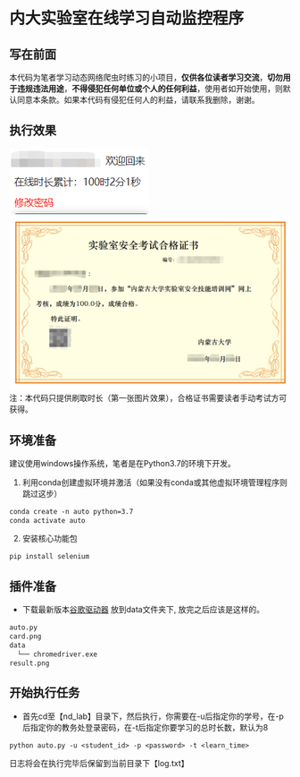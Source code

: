 # 内大实验室在线学习自动监控程序

写在前面
-------
本代码为笔者学习动态网络爬虫时练习的小项目，**仅供各位读者学习交流**，**切勿用于违规违法用途**，**不得侵犯任何单位或个人的任何利益**，使用者如开始使用，则默认同意本条款。如果本代码有侵犯任何人的利益，请联系我删除，谢谢。

执行效果
-------
![img.png](result.png)![img_1.png](card.png)
注：本代码只提供刷取时长（第一张图片效果），合格证书需要读者手动考试方可获得。

环境准备
-------
建议使用windows操作系统，笔者是在Python3.7的环境下开发。
1. 利用conda创建虚拟环境并激活（如果没有conda或其他虚拟环境管理程序则跳过这步）
```
conda create -n auto python=3.7
conda activate auto
```
2. 安装核心功能包
```
pip install selenium
```


插件准备
-------
* 下载最新版本[谷歌驱动器](https://registry.npmmirror.com/binary.html?path=chromedriver/) 放到data文件夹下, 放完之后应该是这样的。
```
auto.py
card.png
data   
  └── chromedriver.exe
result.png
```

开始执行任务
----------
* 首先cd至【nd_lab】目录下，然后执行，你需要在-u后指定你的学号，在-p后指定你的教务处登录密码，在-t后指定你要学习的总时长数，默认为8
```
python auto.py -u <student_id> -p <password> -t <learn_time>
```

日志将会在执行完毕后保留到当前目录下【log.txt】



